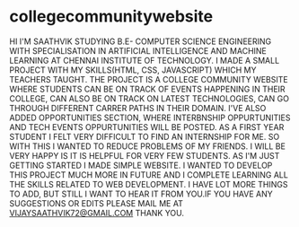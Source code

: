 # collegecommunitywebsite
HI I'M SAATHVIK STUDYING B.E- COMPUTER SCIENCE ENGINEERING WITH SPECIALISATION IN ARTIFICIAL INTELLIGENCE AND MACHINE LEARNING AT CHENNAI INSTITUTE OF TECHNOLOGY.
I MADE A SMALL PROJECT WITH MY SKILLS(HTML, CSS, JAVASCRIPT) WHICH MY TEACHERS TAUGHT.
THE PROJECT IS A COLLEGE COMMUNITY WEBSITE WHERE STUDENTS CAN BE ON TRACK OF EVENTS HAPPENING IN THEIR COLLEGE, CAN ALSO BE ON TRACK ON LATEST TECHNOLOGIES, CAN GO THROUGH DIFFERENT CARRER PATHS IN THEIR DOMAIN.
I'VE ALSO ADDED OPPORTUNITIES SECTION, WHERE INTERBNSHIP OPPURTUNITIES AND TECH EVENTS OPPURTUNITIES WILL BE POSTED.
AS A FIRST YEAR STUDENT I FELT VERY DIFFICULT TO FIND AN INTERNSHIP FOR ME. SO WITH THIS I WANTED TO REDUCE PROBLEMS OF MY FRIENDS.
I WILL BE VERY HAPPY IS IT IS HELPFUL FOR VERY FEW STUDENTS. AS I'M JUST GETTING STARTED I MADE SIMPLE WEBSITE.
I WANTED TO DEVELOP THIS PROJECT MUCH MORE IN FUTURE AND I COMPLETE LEARNING ALL THE SKILLS RELATED TO WEB DEVELOPMENT.
I HAVE LOT MORE THINGS TO ADD, BUT STILL I WANT TO HEAR IT FROM YOU.IF YOU HAVE ANY SUGGESTIONS OR EDITS PLEASE MAIL ME AT VIJAYSAATHVIK72@GMAIL.COM THANK YOU.
